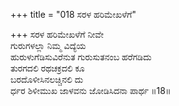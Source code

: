 +++
title = "018 ಸರಳ ಹರಿಮೇಖಳೆಗೆ"

+++
ಸರಳ ಹರಿಮೇಖಳೆಗೆ ನೀವೇ  
ಗುರುಗಳಲ್ಲಾ ನಿಮ್ಮ ವಿದ್ಯೆಯ  
ಹುರುಳುಗೆಡಿಸುವಿರೆನುತ ಗುರುಸುತನಂಬ ಹರೆಗಡಿದು  
ತುರಗದಲಿ ರಥಚಕ್ರದಲಿ ಕೂ  
ಬರದೊಳೀಸಿನಲಚ್ಚಿನಲಿ ದು  
ರ್ಧರ ಶಿಳೀಮುಖ ಜಾಳವನು ಜೋಡಿಸಿದನಾ ಪಾರ್ಥ      ॥18॥